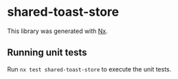 # shared-toast-store

This library was generated with [Nx](https://nx.dev).

## Running unit tests

Run `nx test shared-toast-store` to execute the unit tests.
